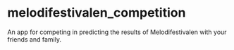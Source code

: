 # melodifestivalen_competition

An app for competing in predicting the results of Melodifestivalen with your friends and family.